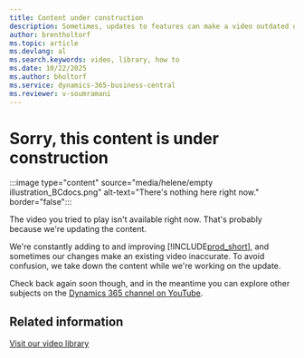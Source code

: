 ```yaml
---
title: Content under construction
description: Sometimes, updates to features can make a video outdated or inaccurate, so we temporarily remove it while we update the content.
author: brentholtorf
ms.topic: article
ms.devlang: al
ms.search.keywords: video, library, how to
ms.date: 10/22/2025
ms.author: bholtorf
ms.service: dynamics-365-business-central
ms.reviewer: v-soumramani
---
```


# Sorry, this content is under construction

:::image type="content" source="media/helene/empty illustration_BCdocs.png" alt-text="There's nothing here right now." border="false":::

The video you tried to play isn't available right now. That's probably because we're updating the content.

We're constantly adding to and improving [!INCLUDE[prod_short](includes/prod_short.md)], and sometimes our changes make an existing video inaccurate. To avoid confusion, we take down the content while we're working on the update.

Check back again soon though, and in the meantime you can explore other subjects on the [Dynamics 365 channel on YouTube](https://www.youtube.com/playlist?list=PLcakwueIHoT-wVFPKUtmxlqcG1kJ0oqq4).

## Related information

[Visit our video library](across-videos.md)  
